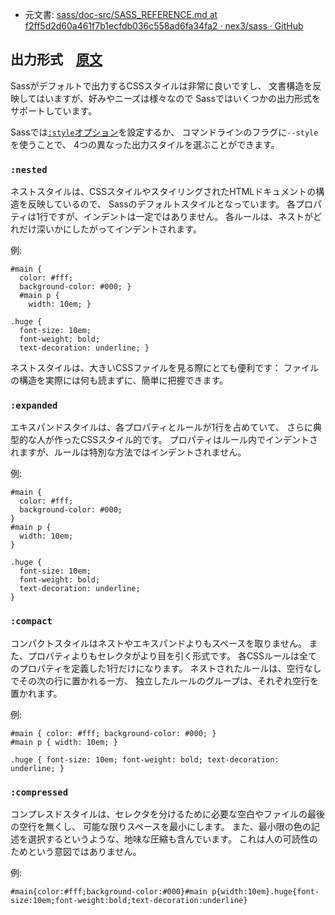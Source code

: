 +  元文書: [sass/doc-src/SASS_REFERENCE.md at f2ff5d2d60a461f7b1ecfdb036c558ad6fa34fa2 · nex3/sass · GitHub](https://github.com/nex3/sass/blob/f2ff5d2d60a461f7b1ecfdb036c558ad6fa34fa2/doc-src/SASS_REFERENCE.md#output-style "sass/doc-src/SASS_REFERENCE.md at f2ff5d2d60a461f7b1ecfdb036c558ad6fa34fa2 · nex3/sass · GitHub")

## 出力形式　[原文](http://sass-lang.com/docs/yardoc/file.SASS_REFERENCE.html#output_style)

Sassがデフォルトで出力するCSSスタイルは非常に良いですし、
文書構造を反映してはいますが、好みやニーズは様々なので
Sassではいくつかの出力形式をサポートしています。

Sassでは[`:style`オプション](#style-option)を設定するか、
コマンドラインのフラグに`--style`を使うことで、
4つの異なった出力スタイルを選ぶことができます。

### `:nested`

ネストスタイルは、CSSスタイルやスタイリングされたHTMLドキュメントの構造を反映しているので、
Sassのデフォルトスタイルとなっています。
各プロパティは1行ですが、インデントは一定ではありません。
各ルールは、ネストがどれだけ深いかにしたがってインデントされます。

例:

    #main {
      color: #fff;
      background-color: #000; }
      #main p {
        width: 10em; }

    .huge {
      font-size: 10em;
      font-weight: bold;
      text-decoration: underline; }

ネストスタイルは、大きいCSSファイルを見る際にとても便利です：
ファイルの構造を実際には何も読まずに、簡単に把握できます。

### `:expanded`

エキスパンドスタイルは、各プロパティとルールが1行を占めていて、
さらに典型的な人が作ったCSSスタイル的です。
プロパティはルール内でインデントされますが、ルールは特別な方法ではインデントされません。

例:

    #main {
      color: #fff;
      background-color: #000;
    }
    #main p {
      width: 10em;
    }

    .huge {
      font-size: 10em;
      font-weight: bold;
      text-decoration: underline;
    }

### `:compact`

コンパクトスタイルはネストやエキスパンドよりもスペースを取りません。
また、プロパティよりもセレクタがより目を引く形式です。
各CSSルールは全てのプロパティを定義した1行だけになります。
ネストされたルールは、空行なしでその次の行に置かれる一方、
独立したルールのグループは、それぞれ空行を置かれます。

例:

    #main { color: #fff; background-color: #000; }
    #main p { width: 10em; }

    .huge { font-size: 10em; font-weight: bold; text-decoration: underline; }

### `:compressed`

コンプレスドスタイルは、セレクタを分けるために必要な空白やファイルの最後の空行を無くし、
可能な限りスペースを最小にします。
また、最小限の色の記述を選択するというような、地味な圧縮も含んでいます。
これは人の可読性のためという意図ではありません。

例:

    #main{color:#fff;background-color:#000}#main p{width:10em}.huge{font-size:10em;font-weight:bold;text-decoration:underline}
